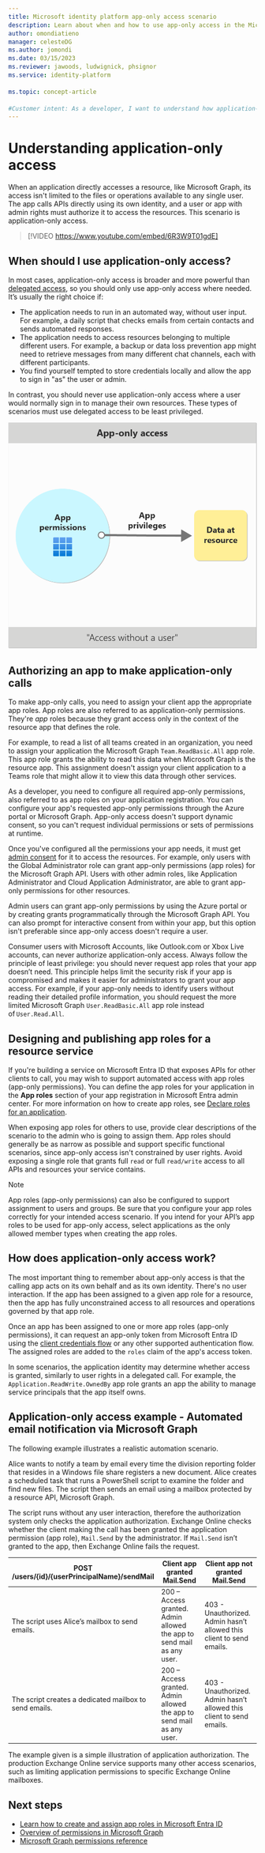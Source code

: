```yaml
---
title: Microsoft identity platform app-only access scenario
description: Learn about when and how to use app-only access in the Microsoft identity platform endpoint.
author: omondiatieno
manager: celesteDG
ms.author: jomondi
ms.date: 03/15/2023
ms.reviewer: jawoods, ludwignick, phsignor
ms.service: identity-platform

ms.topic: concept-article

#Customer intent: As a developer, I want to understand how application-only access works and when to use it, so that I can configure the appropriate app roles and permissions for my application and ensure secure access to resources without user interaction.
---
```


# Understanding application-only access

When an application directly accesses a resource, like Microsoft Graph, its access isn't limited to the files or operations available to any single user. The app calls APIs directly using its own identity, and a user or app with admin rights must authorize it to access the resources. This scenario is application-only access.

> [!VIDEO https://www.youtube.com/embed/6R3W9T01gdE]

## When should I use application-only access?

In most cases, application-only access is broader and more powerful than [delegated access](delegated-access-primer.md), so you should only use app-only access where needed. It’s usually the right choice if:

- The application needs to run in an automated way, without user input. For example, a daily script that checks emails from certain contacts and sends automated responses.
- The application needs to access resources belonging to multiple different users. For example, a backup or data loss prevention app might need to retrieve messages from many different chat channels, each with different participants.
- You find yourself tempted to store credentials locally and allow the app to sign in "as" the user or admin.

In contrast, you should never use application-only access where a user would normally sign in to manage their own resources. These types of scenarios must use delegated access to be least privileged.

![Diagram shows illustration of application permissions vs delegated permissions.](./media/app-only-access-primer/app-only-access.png)

## Authorizing an app to make application-only calls

To make app-only calls, you need to assign your client app the appropriate app roles. App roles are also referred to as application-only permissions. They're *app* roles because they grant access only in the context of the resource app that defines the role.

For example, to read a list of all teams created in an organization, you need to assign your application the Microsoft Graph `Team.ReadBasic.All` app role. This app role grants the ability to read this data when Microsoft Graph is the resource app. This assignment doesn't assign your client application to a Teams role that might allow it to view this data through other services.

As a developer, you need to configure all required app-only permissions, also referred to as app roles on your application registration. You can configure your app's requested app-only permissions through the Azure portal or Microsoft Graph. App-only access doesn't support dynamic consent, so you can't request individual permissions or sets of permissions at runtime.

Once you've configured all the permissions your app needs, it must get [admin consent](~/identity/enterprise-apps/grant-admin-consent.md) for it to access the resources. For example, only users with the Global Administrator role can grant app-only permissions (app roles) for the Microsoft Graph API. Users with other admin roles, like Application Administrator and Cloud Application Administrator, are able to grant app-only permissions for other resources.

Admin users can grant app-only permissions by using the Azure portal or by creating grants programmatically through the Microsoft Graph API. You can also prompt for interactive consent from within your app, but this option isn't preferable since app-only access doesn't require a user.

Consumer users with Microsoft Accounts, like Outlook.com or Xbox Live accounts, can never authorize application-only access.
Always follow the principle of least privilege: you should never request app roles that your app doesn’t need. This principle helps limit the security risk if your app is compromised and makes it easier for administrators to grant your app access. For example, if your app-only needs to identify users without reading their detailed profile information, you should request the more limited Microsoft Graph `User.ReadBasic.All` app role instead of `User.Read.All`.

## Designing and publishing app roles for a resource service

If you're building a service on Microsoft Entra ID that exposes APIs for other clients to call, you may wish to support automated access with app roles (app-only permissions). You can define the app roles for your application in the **App roles** section of your app registration in Microsoft Entra admin center. For more information on how to create app roles, see [Declare roles for an application](./howto-add-app-roles-in-apps.md#declare-roles-for-an-application).

When exposing app roles for others to use, provide clear descriptions of the scenario to the admin who is going to assign them. App roles should generally be as narrow as possible and support specific functional scenarios, since app-only access isn't constrained by user rights. Avoid exposing a single role that grants full `read` or full `read/write` access to all APIs and resources your service contains.

> [!NOTE]
> App roles (app-only permissions) can also be configured to support assignment to users and groups. Be sure that you configure your app roles correctly for your intended access scenario. If you intend for your API’s app roles to be used for app-only access, select applications as the only allowed member types when creating the app roles.

## How does application-only access work?

The most important thing to remember about app-only access is that the calling app acts on its own behalf and as its own identity. There's no user interaction. If the app has been assigned to a given app role for a resource, then the app has fully unconstrained access to all resources and operations governed by that app role.

Once an app has been assigned to one or more app roles (app-only permissions), it can request an app-only token from Microsoft Entra ID using the [client credentials flow](v2-oauth2-client-creds-grant-flow.md) or any other supported authentication flow. The assigned roles are added to the `roles` claim of the app's access token.

In some scenarios, the application identity may determine whether access is granted, similarly to user rights in a delegated call. For example, the `Application.ReadWrite.OwnedBy` app role grants an app the ability to manage service principals that the app itself owns.

## Application-only access example - Automated email notification via Microsoft Graph

The following example illustrates a realistic automation scenario.

Alice wants to notify a team by email every time the division reporting folder that resides in a Windows file share registers a new document. Alice creates a scheduled task that runs a PowerShell script to examine the folder and find new files. The script then sends an email using a mailbox protected by a resource API, Microsoft Graph.

The script runs without any user interaction, therefore the authorization system only checks the application authorization. Exchange Online checks whether the client making the call has been granted the application permission (app role), `Mail.Send` by the administrator. If `Mail.Send` isn’t granted to the app, then Exchange Online fails the request.

| POST /users/{id}/{userPrincipalName}/sendMail | Client app granted Mail.Send | Client app not granted Mail.Send |
| ----- | ----- | ----- |
| The script uses Alice’s mailbox to send emails. | 200 – Access granted. Admin allowed the app to send mail as any user. |403 - Unauthorized. Admin hasn’t allowed this client to send emails. |
| The script creates a dedicated mailbox to send emails. | 200 – Access granted. Admin allowed the app to send mail as any user. | 403 - Unauthorized. Admin hasn’t allowed this client to send emails. |

The example given is a simple illustration of application authorization. The production Exchange Online service supports many other access scenarios, such as limiting application permissions to specific Exchange Online mailboxes.

## Next steps

- [Learn how to create and assign app roles in Microsoft Entra ID](./howto-add-app-roles-in-apps.md)
- [Overview of permissions in Microsoft Graph](/graph/permissions-overview)
- [Microsoft Graph permissions reference](/graph/permissions-reference)
